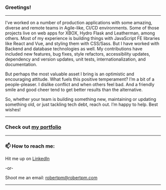### Greetings!
---

I’ve worked on a number of production applications with some amazing, diverse and remote teams in Agile-like, CI/CD environments. Some of those projects live on web apps for XBOX, Hydro Flask and Leatherman, among others. Most of my experience is building things with JavaScript FE libraries like React and Vue, and styling them with CSS/Sass. But I have worked with Backend and database technologies as well. My contributions have included new features, bug fixes, style refactors, accessibility updates, dependency and version updates, unit tests, internationalization, and documentation.

But perhaps the most valuable asset I bring is an optimistic and encouraging attitude. What fuels this positive temperament? I’m a bit of a people-pleaser. I dislike conflict and when others feel bad. And a friendly smile and good cheer tend to get better results than the alternative. 

So, whether your team is building something new, maintaining or updating something old, or just tackling tech debt, reach out. I’m happy to help. Best wishes!

---

### Check out [my portfolio](https://robertpm.netlify.app/home)
---

### 📫 How to reach me:

Hit me up on [LinkedIn](https://www.linkedin.com/in/robertpm/)

-or-

Shoot me an email: robertpm@robertpm.com

---

<!--
**gitrobertpm/gitrobertpm** is a ✨ _special_ ✨ repository because its `README.md` (this file) appears on your GitHub profile.

Here are some ideas to get you started:

- 🔭 I’m currently working on ...
- 🌱 I’m currently learning ...
- 👯 I’m looking to collaborate on ...
- 🤔 I’m looking for help with ...
- 💬 Ask me about ...
- 📫 How to reach me: ...
- 😄 Pronouns: ...
- ⚡ Fun fact: ...
-->
